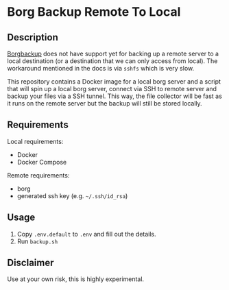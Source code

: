 # Borg Backup Remote To Local

## Description

[Borgbackup](https://github.com/borgbackup) does not have support yet for
backing up a remote server to a local destination (or a destination that we can
only access from local). The workaround mentioned in the docs is via `sshfs`
which is very slow.

This repository contains a Docker image for a local borg server and a script
that will spin up a local borg server, connect via SSH to remote server and
backup your files via a SSH tunnel. This way, the file collector will be fast
as it runs on the remote server but the backup will still be stored locally.

## Requirements

Local requirements:

 * Docker
 * Docker Compose

Remote requirements:

 * borg
 * generated ssh key (e.g. `~/.ssh/id_rsa`)

## Usage

 1. Copy `.env.default` to `.env` and fill out the details.
 2. Run `backup.sh`

## Disclaimer

Use at your own risk, this is highly experimental.
